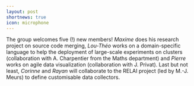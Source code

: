 ```yaml
---
layout: post
shortnews: true
icon: microphone
---
```


The group welcomes five (!) new members! *Maxime* does his research project on source code merging, *Lou-Théo*  works on a domain-specific language to help the deployment of large-scale experiments on clusters (collaboration with A. Charpentier from the Maths department) and *Pierre* works on agile data visualization (collaboration with J. Privat). Last but not least, *Corinne* and *Rayan* will collaborate to the RELAI project (led by M.-J. Meurs) to define customisable data collectors.
